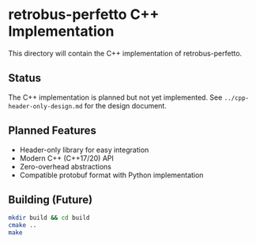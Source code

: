 # retrobus-perfetto C++ Implementation

This directory will contain the C++ implementation of retrobus-perfetto.

## Status

The C++ implementation is planned but not yet implemented. See `../cpp-header-only-design.md` for the design document.

## Planned Features

- Header-only library for easy integration
- Modern C++ (C++17/20) API
- Zero-overhead abstractions
- Compatible protobuf format with Python implementation

## Building (Future)

```bash
mkdir build && cd build
cmake ..
make
```